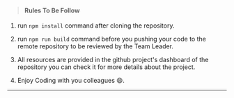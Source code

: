 > #### Rules To Be Follow

1. run `npm install` command after cloning the repository.

2. run `npm run build` command before you pushing your code to the remote repository to be reviewed by the Team Leader.

3. All resources are provided in the github project's dashboard of the repository you can check it for more details about the project.

4. Enjoy Coding with you colleagues 😄.

---
